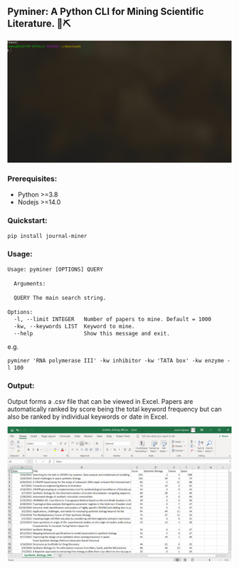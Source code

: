 ## Pyminer: A Python CLI for Mining Scientific Literature. 🔬⛏

![](/assets/pyminer.gif)

### Prerequisites:
- Python >=3.8
- Nodejs >=14.0

### Quickstart:
```
pip install journal-miner
```
### Usage:
```
Usage: pyminer [OPTIONS] QUERY

  Arguments:

  QUERY The main search string.

Options:
  -l, --limit INTEGER   Number of papers to mine. Default = 1000
  -kw, --keywords LIST  Keyword to mine.
  --help                Show this message and exit.
```
e.g.
```
pyminer 'RNA polymerase III' -kw inhibitor -kw 'TATA box' -kw enzyme -l 100
```
### Output:
Output forms a .csv file that can be viewed in Excel. Papers are automatically ranked by score being the total keyword frequency but can also be ranked by individual keywords or date in Excel.  

![](/assets/output.png)
